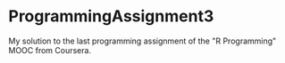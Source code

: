 # ProgrammingAssignment3
My solution to the last programming assignment of the "R Programming" MOOC from Coursera.
